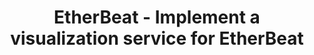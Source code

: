 ---
layout: gsoc
categories: gsoc2018
divid: etherbeat2
title:  EtherBeat - Implement a visualization service for EtherBeat
description: <p>EtherBeat is an Ethereum blockchain monitoring service which utilizes graph database for querying. The next step for EtherBeat will be developing a graph-based visualization service that can utilize the potential provided by Apache TinkerPop framework.</p>
githuburl: https://github.com/ChainKeeper/EtherBeat/issues/2
requiredknowledge: Apache TinkerPop, GraphQL Js and ReactJs
possiblementors: Tharidu Fernando
---